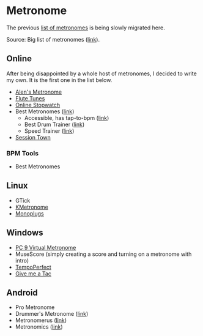 # Metronome

The previous [list of metronomes](https://sites.google.com/site/alensmusicsite/home/software/metronome) is being slowly migrated here.

Source: Big list of metronomes ([link](http://robertinventor.com/bmwiki/Big_list_of_Windows_and_Online_Metronomes)).

## Online 

After being disappointed by a whole host of metronomes, I decided to write my own. It is the first one in the list below.

- [Alen's Metronome](http://metronome.alensiljak.ml/)
- [Flute Tunes](https://www.flutetunes.com/metronome/)
- [Online Stopwatch](https://www.online-stopwatch.com/metronome/)
- Best Metronomes ([link](http://www.bestmetronome.com/))
    - Accessible, has tap-to-bpm ([link](http://a.bestmetronome.com/))
    - Best Drum Trainer ([link](http://bestdrumtrainer.com/tt/))
    - Speed Trainer ([link](http://bestdrumtrainer.com/st/))
- [Session Town](https://www.sessiontown.com/en/music-games-apps/free-online-metronome-app)
	
### BPM Tools

- Best Metronomes

## Linux

- GTick
- [KMetronome](http://kmetronome.sourceforge.net/)
- [Monoplugs](http://monoplugs.com/forum/viewtopic.php?t=958)

## Windows

- [PC 9 Virtual Metronome](http://www.chordpulse.com/pc-virtual-metronome.html)
- MuseScore (simply creating a score and turning on a metronome with intro)
- [TempoPerfect](https://www.nch.com.au/metronome/index.html)
- [Give me a Tac](http://givemetac.free.fr/index.php)

## Android

- Pro Metronome
- Drummer's Metronome ([link](https://play.google.com/store/apps/details?id=de.stefanpledl.drummersmetronome))
- Metronomerus ([link](https://play.google.com/store/apps/details?id=mh.knoedelbart.metronomerous))
- Metronomics ([link](http://metronomicsapp.com/))
